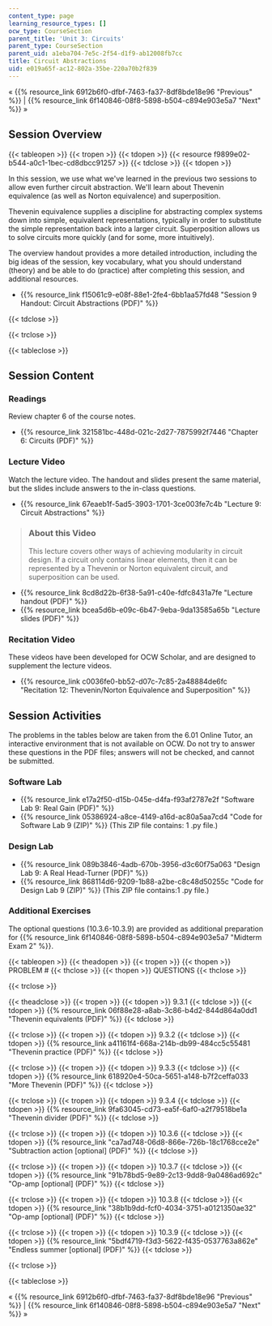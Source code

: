 ```yaml
---
content_type: page
learning_resource_types: []
ocw_type: CourseSection
parent_title: 'Unit 3: Circuits'
parent_type: CourseSection
parent_uid: a1eba704-7e5c-2f54-d1f9-ab12008fb7cc
title: Circuit Abstractions
uid: e019a65f-ac12-802a-35be-220a70b2f839
---
```


« {{% resource_link 6912b6f0-dfbf-7463-fa37-8df8bde18e96 "Previous" %}} | {{% resource_link 6f140846-08f8-5898-b504-c894e903e5a7 "Next" %}} »

Session Overview
----------------

{{< tableopen >}}
{{< tropen >}}
{{< tdopen >}}
{{< resource f9899e02-b544-a0c1-1bec-cd8dbcc91257 >}}
{{< tdclose >}}
{{< tdopen >}}


In this session, we use what we've learned in the previous two sessions to allow even further circuit abstraction. We'll learn about Thevenin equivalence (as well as Norton equivalence) and superposition.

Thevenin equivalence supplies a discipline for abstracting complex systems down into simple, equivalent representations, typically in order to substitute the simple representation back into a larger circuit. Superposition allows us to solve circuits more quickly (and for some, more intuitively).

The overview handout provides a more detailed introduction, including the big ideas of the session, key vocabulary, what you should understand (theory) and be able to do (practice) after completing this session, and additional resources.

*   {{% resource_link f15061c9-e08f-88e1-2fe4-6bb1aa57fd48 "Session 9 Handout: Circuit Abstractions (PDF)" %}}


{{< tdclose >}}

{{< trclose >}}

{{< tableclose >}}

Session Content
---------------

### Readings

Review chapter 6 of the course notes.

*   {{% resource_link 321581bc-448d-021c-2d27-7875992f7446 "Chapter 6: Circuits (PDF)" %}}

### Lecture Video

Watch the lecture video. The handout and slides present the same material, but the slides include answers to the in-class questions.

*   {{% resource_link 67eaeb1f-5ad5-3903-1701-3ce003fe7c4b "Lecture 9: Circuit Abstractions" %}}

> ### About this Video
> 
> This lecture covers other ways of achieving modularity in circuit design. If a circuit only contains linear elements, then it can be represented by a Thevenin or Norton equivalent circuit, and superposition can be used.

*   {{% resource_link 8cd8d22b-6f38-5a91-c40e-fdfc8431a7fe "Lecture handout (PDF)" %}}
*   {{% resource_link bcea5d6b-e09c-6b47-9eba-9da13585a65b "Lecture slides (PDF)" %}}

### Recitation Video

These videos have been developed for OCW Scholar, and are designed to supplement the lecture videos.

*   {{% resource_link c0036fe0-bb52-d07c-7c85-2a48884de6fc "Recitation 12: Thevenin/Norton Equivalence and Superposition" %}}

Session Activities
------------------

The problems in the tables below are taken from the 6.01 Online Tutor, an interactive environment that is not available on OCW. Do not try to answer these questions in the PDF files; answers will not be checked, and cannot be submitted.

### Software Lab

*   {{% resource_link e17a2f50-d15b-045e-d4fa-f93af2787e2f "Software Lab 9: Real Gain (PDF)" %}}
*   {{% resource_link 05386924-a8ce-4149-a16d-ac80a5aa7cd4 "Code for Software Lab 9 (ZIP)" %}} (This ZIP file contains: 1 .py file.)

### Design Lab

*   {{% resource_link 089b3846-4adb-670b-3956-d3c60f75a063 "Design Lab 9: A Real Head-Turner (PDF)" %}}
*   {{% resource_link 868114d6-9209-1b88-a2be-c8c48d50255c "Code for Design Lab 9 (ZIP)" %}} (This ZIP file contains:1 .py file.)

### Additional Exercises

The optional questions (10.3.6-10.3.9) are provided as additional preparation for {{% resource_link 6f140846-08f8-5898-b504-c894e903e5a7 "Midterm Exam 2" %}}.

{{< tableopen >}}
{{< theadopen >}}
{{< tropen >}}
{{< thopen >}}
PROBLEM #
{{< thclose >}}
{{< thopen >}}
QUESTIONS
{{< thclose >}}

{{< trclose >}}

{{< theadclose >}}
{{< tropen >}}
{{< tdopen >}}
9.3.1
{{< tdclose >}}
{{< tdopen >}}
{{% resource_link 06f88e28-a8ab-3c86-b4d2-844d864a0dd1 "Thevenin equivalents (PDF)" %}}
{{< tdclose >}}

{{< trclose >}}
{{< tropen >}}
{{< tdopen >}}
9.3.2
{{< tdclose >}}
{{< tdopen >}}
{{% resource_link a41161f4-668a-214b-db99-484cc5c55481 "Thevenin practice (PDF)" %}}
{{< tdclose >}}

{{< trclose >}}
{{< tropen >}}
{{< tdopen >}}
9.3.3
{{< tdclose >}}
{{< tdopen >}}
{{% resource_link 618920e4-50ca-5651-a148-b7f2ceffa033 "More Thevenin (PDF)" %}}
{{< tdclose >}}

{{< trclose >}}
{{< tropen >}}
{{< tdopen >}}
9.3.4
{{< tdclose >}}
{{< tdopen >}}
{{% resource_link 9fa63045-cd73-ea5f-6af0-a2f79518be1a "Thevenin divider (PDF)" %}}
{{< tdclose >}}

{{< trclose >}}
{{< tropen >}}
{{< tdopen >}}
10.3.6
{{< tdclose >}}
{{< tdopen >}}
{{% resource_link "ca7ad748-06d8-866e-726b-18c1768cce2e" "Subtraction action \[optional\] (PDF)" %}}
{{< tdclose >}}

{{< trclose >}}
{{< tropen >}}
{{< tdopen >}}
10.3.7
{{< tdclose >}}
{{< tdopen >}}
{{% resource_link "91b78bd5-9e89-2c13-9dd8-9a0486ad692c" "Op-amp \[optional\] (PDF)" %}}
{{< tdclose >}}

{{< trclose >}}
{{< tropen >}}
{{< tdopen >}}
10.3.8
{{< tdclose >}}
{{< tdopen >}}
{{% resource_link "38b1b9dd-fcf0-4034-3751-a0121350ae32" "Op-amp \[optional\] (PDF)" %}}
{{< tdclose >}}

{{< trclose >}}
{{< tropen >}}
{{< tdopen >}}
10.3.9
{{< tdclose >}}
{{< tdopen >}}
{{% resource_link "5bdf4719-f3d3-5622-f435-0537763a862e" "Endless summer \[optional\] (PDF)" %}}
{{< tdclose >}}

{{< trclose >}}

{{< tableclose >}}

« {{% resource_link 6912b6f0-dfbf-7463-fa37-8df8bde18e96 "Previous" %}} | {{% resource_link 6f140846-08f8-5898-b504-c894e903e5a7 "Next" %}} »
